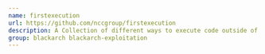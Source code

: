 ```yaml
---
name: firstexecution
url: https://github.com/nccgroup/firstexecution
description: A Collection of different ways to execute code outside of the expected entry points.
group: blackarch blackarch-exploitation
---
```

